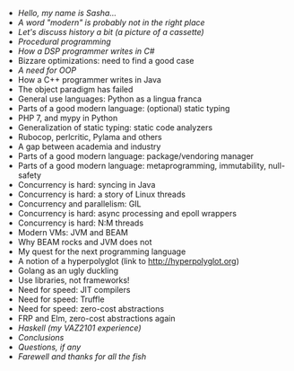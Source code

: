 * _Hello, my name is Sasha..._
* _A word "modern" is probably not in the right place_
* _Let's discuss history a bit (a picture of a cassette)_
* _Procedural programming_
* _How a DSP programmer writes in C#_
* Bizzare optimizations: need to find a good case
* _A need for OOP_
* How a C++ programmer writes in Java
* The object paradigm has failed
* General use languages: Python as a lingua franca
* Parts of a good modern language: (optional) static typing
* PHP 7, and mypy in Python
* Generalization of static typing: static code analyzers
* Rubocop, perlcritic, Pylama and others
* A gap between academia and industry
* Parts of a good modern language: package/vendoring manager
* Parts of a good modern language: metaprogramming, immutability, null-safety
* Concurrency is hard: syncing in Java
* Concurrency is hard: a story of Linux threads
* Concurrency and parallelism: GIL
* Concurrency is hard: async processing and epoll wrappers
* Concurrency is hard: N:M threads
* Modern VMs: JVM and BEAM
* Why BEAM rocks and JVM does not
* My quest for the next programming language
* A notion of a hyperpolyglot (link to http://hyperpolyglot.org)
* Golang as an ugly duckling
* Use libraries, not frameworks!
* Need for speed: JIT compilers
* Need for speed: Truffle
* Need for speed: zero-cost abstractions
* FRP and Elm, zero-cost abstractions again
* _Haskell (my VAZ2101 experience)_
* _Conclusions_
* _Questions, if any_
* _Farewell and thanks for all the fish_
